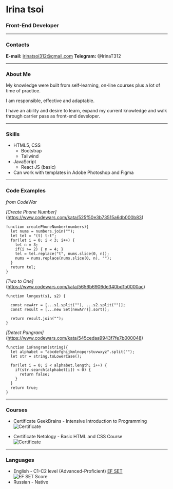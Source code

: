 # __Irina tsoi__
### __Front-End Developer__

---
### **Contacts**

**E-mail:** irinatsoi312@gmail.com
**Telegram:** @IrinaT312

---

### **About Me**

My knowledge were built from self-learning, on-line courses plus a lot of time of practice.

I am responsible, effective and adaptable.  

I have an ability and desire to learn, expand my current knowledge and walk through carrier pass as front-end developer.

---

### **Skills**

+ HTML5, CSS
    - Bootstrap
    - Tailwind
+ JavaScript 
    - React JS (basic)
+ Can work with templates in Adobe Photoshop and Figma

---

### **Code Examples**
*from CodeWar*

*[Create Phone Number]*(https://www.codewars.com/kata/525f50e3b73515a6db000b83)

```
function createPhoneNumber(numbers){
  let nums = numbers.join("");
  let tel = "(t) t-t";
  for(let i = 0; i < 3; i++) {
    let n = 3;
    if(i >= 2) { n = 4; }
    tel = tel.replace("t", nums.slice(0, n));
    nums = nums.replace(nums.slice(0, n), "");
  }
  return tel;
}
```

*[Two to One]*(https://www.codewars.com/kata/5656b6906de340bd1b0000ac)

```
function longest(s1, s2) {

  const newArr = [...s1.split(""), ...s2.split("")];
  const result = [...new Set(newArr)].sort();

  return result.join("");
}
```

*[Detect Pangram]*(https://www.codewars.com/kata/545cedaa9943f7fe7b000048)

```
function isPangram(string){
  let alphabet = "abcdefghijkmlnopqrstuvwxyz".split("");
  let str = string.toLowerCase();
  
  for(let i = 0; i < alphabet.length; i++) {
    if(str.search(alphabet[i]) < 0) {
      return false;
    }
  }
  return true;
}
```

---

### **Courses**

+ Certificate GeekBrains \- Intensive Introduction to Programming<br>
![Certificate](/rsschool-cv/images/Certificate_GeekBrains.png)<br>

+ Certificate Netology \- Basic HTML and CSS Course<br>
![Certificate](/rsschool-cv/images/Certificate%20Netology.png)

---

### **Languages**

+ English \- C1\-C2 level (Advanced\-Proficient) [EF SET](https://www.efset.org)<br>
![EF SET Score](/rsschool-cv/images/Free-English-test-EF-SET-Quick-Check.png)
+ Russian \- Native